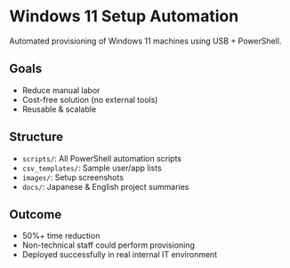 # Windows 11 Setup Automation

Automated provisioning of Windows 11 machines using USB + PowerShell.

## Goals
- Reduce manual labor
- Cost-free solution (no external tools)
- Reusable & scalable

## Structure
- `scripts/`: All PowerShell automation scripts
- `csv_templates/`: Sample user/app lists
- `images/`: Setup screenshots
- `docs/`: Japanese & English project summaries

## Outcome
- 50%+ time reduction
- Non-technical staff could perform provisioning
- Deployed successfully in real internal IT environment

